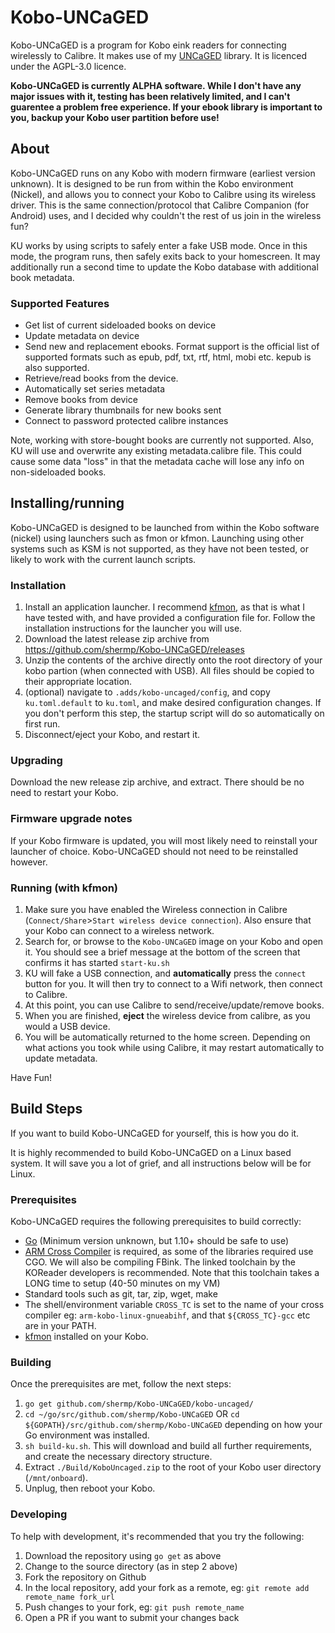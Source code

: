 # Kobo-UNCaGED
Kobo-UNCaGED is a program for Kobo eink readers for connecting wirelessly to Calibre. It makes use of my [UNCaGED](https://github.com/shermp/UNCaGED) library. It is licenced under the AGPL-3.0 licence.

**Kobo-UNCaGED is currently ALPHA software. While I don't have any major issues with it, testing has been relatively limited, and I can't guarentee a problem free experience. If your ebook library is important to you, backup your Kobo user partition before use!**

## About
Kobo-UNCaGED runs on any Kobo with modern firmware (earliest version unknown). It is designed to be run from within the Kobo environment (Nickel), and allows you to connect your Kobo to Calibre using its wireless driver. This is the same connection/protocol that Calibre Companion (for Android) uses, and I decided why couldn't the rest of us join in the wireless fun?

KU works by using scripts to safely enter a fake USB mode. Once in this mode, the program runs, then safely exits back to your homescreen. It may additionally run a second time to update the Kobo database with additional book metadata.

### Supported Features
* Get list of current sideloaded books on device
* Update metadata on device
* Send new and replacement ebooks. Format support is the official list of supported formats such as epub, pdf, txt, rtf, html, mobi etc. kepub is also supported.
* Retrieve/read books from the device.
* Automatically set series metadata
* Remove books from device
* Generate library thumbnails for new books sent
* Connect to password protected calibre instances

Note, working with store-bought books are currently not supported. Also, KU will use and overwrite any existing metadata.calibre file. This could cause some data "loss" in that the metadata cache will lose any info on non-sideloaded books.

## Installing/running
Kobo-UNCaGED is designed to be launched from within the Kobo software (nickel) using launchers such as fmon or kfmon. Launching using other systems such as KSM is not supported, as they have not been tested, or likely to work with the current launch scripts.

### Installation
1. Install an application launcher. I recommend [kfmon](https://github.com/NiLuJe/kfmon), as that is what I have tested with, and have provided a configuration file for. Follow the installation instructions for the launcher you will use.
2. Download the latest release zip archive from https://github.com/shermp/Kobo-UNCaGED/releases
3. Unzip the contents of the archive directly onto the root directory of your kobo partion (when connected with USB). All files should be copied to their appropriate location.
4. (optional) navigate to `.adds/kobo-uncaged/config`, and copy `ku.toml.default` to `ku.toml`, and make desired configuration changes. If you don't perform this step, the startup script will do so automatically on first run.
5. Disconnect/eject your Kobo, and restart it.

### Upgrading
Download the new release zip archive, and extract. There should be no need to restart your Kobo.

### Firmware upgrade notes
If your Kobo firmware is updated, you will most likely need to reinstall your launcher of choice. Kobo-UNCaGED should not need to be reinstalled however.

### Running (with kfmon)
1. Make sure you have enabled the Wireless connection in Calibre (`Connect/Share`>`Start wireless device connection`). Also ensure that your Kobo can connect to a wireless network.
2. Search for, or browse to the `Kobo-UNCaGED` image on your Kobo and open it. You should see a brief message at the bottom of the screen that confirms it has started `start-ku.sh`
3. KU will fake a USB connection, and **automatically** press the `connect` button for you. It will then try to connect to a Wifi network, then connect to Calibre.
4. At this point, you can use Calibre to send/receive/update/remove books.
5. When you are finished, **eject** the wireless device from calibre, as you would a USB device.
6. You will be automatically returned to the home screen. Depending on what actions you took while using Calibre, it may restart automatically to update metadata.

Have Fun!

## Build Steps

If you want to build Kobo-UNCaGED for yourself, this is how you do it.

It is highly recommended to build Kobo-UNCaGED on a Linux based system. It will save you a lot of grief, and all instructions below will be for Linux.

### Prerequisites

Kobo-UNCaGED requires the following prerequisites to build correctly:

* [Go](https://golang.org/doc/install) (Minimum version unknown, but 1.10+ should be safe to use)
* [ARM Cross Compiler](https://github.com/koreader/koxtoolchain) is required, as some of the libraries required use CGO. We will also be compiling FBink. The linked toolchain by the KOReader developers is recommended. Note that this toolchain takes a LONG time to setup (40-50 minutes on my VM)
* Standard tools such as git, tar, zip, wget, make
* The shell/environment variable `CROSS_TC` is set to the name of your cross compiler eg: `arm-kobo-linux-gnueabihf`, and that `${CROSS_TC}-gcc` etc are in your PATH.
* [kfmon](https://github.com/NiLuJe/kfmon) installed on your Kobo.

### Building

Once the prerequisites are met, follow the next steps:

1. `go get github.com/shermp/Kobo-UNCaGED/kobo-uncaged/`
2. `cd ~/go/src/github.com/shermp/Kobo-UNCaGED` OR `cd ${GOPATH}/src/github.com/shermp/Kobo-UNCaGED` depending on how your Go environment was installed.
3. `sh build-ku.sh`. This will download and build all further requirements, and create the necessary directory structure.
4. Extract `./Build/KoboUncaged.zip` to the root of your Kobo user directory (`/mnt/onboard`).
5. Unplug, then reboot your Kobo.

### Developing

To help with development, it's recommended that you try the following: 
1. Download the repository using `go get` as above
2. Change to the source directory (as in step 2 above)
3. Fork the repository on Github
4. In the local repository, add your fork as a remote, eg: `git remote add remote_name fork_url`
5. Push changes to your fork, eg: `git push remote_name`
6. Open a PR if you want to submit your changes back